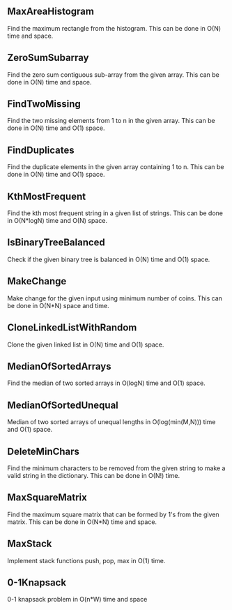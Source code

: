## MaxAreaHistogram
Find the maximum rectangle from the histogram. This can be done in O(N) time and space.

## ZeroSumSubarray
Find the zero sum contiguous sub-array from the given array. This can be done in O(N) time and space.

## FindTwoMissing
Find the two missing elements from 1 to n in the given array. This can be done in O(N) time and O(1) space.

## FindDuplicates
Find the duplicate elements in the given array containing 1 to n. This can be done in O(N) time and O(1) space.

## KthMostFrequent
Find the kth most frequent string in a given list of strings. This can be done in O(N*logN) time and O(N) space.

## IsBinaryTreeBalanced
Check if the given binary tree is balanced in O(N) time and O(1) space.

## MakeChange
Make change for the given input using minimum number of coins. This can be done in O(N*N) space and time.

## CloneLinkedListWithRandom
Clone the given linked list in O(N) time and O(1) space.

## MedianOfSortedArrays
Find the median of two sorted arrays in O(logN) time and O(1) space.

## MedianOfSortedUnequal
Median of two sorted arrays of unequal lengths in O(log(min(M,N))) time and O(1) space.

## DeleteMinChars
Find the minimum characters to be removed from the given string to make a valid string in the dictionary. This can be done in O(N!) time.

## MaxSquareMatrix
Find the maximum square matrix that can be formed by 1's from the given matrix. This can be done in O(N*N) time and space.

## MaxStack
Implement stack functions push, pop, max in O(1) time.

## 0-1Knapsack
0-1 knapsack problem in O(n*W) time and space
